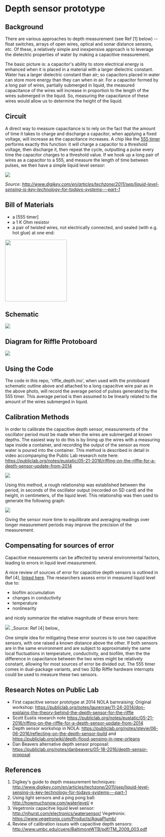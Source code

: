 # Depth sensor prototype

## Background

There are various approaches to depth measurement (see Ref [1] below) -- float switches, arrays of open wires, optical and sonar distance sensors, etc. Of these, a relatively simple and inexpensive approach is to leverage the dielectric properties of water by making a capacitive measurement.  

The basic picture is: a capacitor's ability to store electrical energy is enhanced when it is placed in a material with a larger dielectric constant.  Water has a larger dielectric constant than air;  so capacitors placed in water can store more energy than they can when in air.  For a capacitor formed by a long pair of wires, partially submerged in liquid, the measured capacitance of the wires will increase in proportion to the length of the wires submerged in the liquid.  So, measuring the capacitance of these wires would allow us to determine the height of the liquid.

## Circuit

A direct way to measure capacitance is to rely on the fact that the amount of time it takes to charge and discharge a capacitor, when applying a fixed voltage, will increase as the capacitance increases.  A chip like the [555 timer](REF) performs exactly this function:  it will charge a capacitor to a threshold voltage, then discharge it, then repeat the cycle, outputting a pulse every time the capacitor charges to a threshold value.  If we hook up a long pair of wires as a capacitor to a 555, and measure the length of time between pulses, we then have a simple liquid level sensor:

<img src="pics/digikey_capacitive_sensing.png">

_Source: http://www.digikey.com/en/articles/techzone/2011/sep/liquid-level-sensing-is-key-technology-for-todays-systems---part-1_

## Bill of Materials

- a [555 timer]
- a 1 K Ohm resistor
- a pair of twisted wires, not electrically connected, and sealed (with e.g. hot glue) at one end:

<img src="pics/p3.jpg" width=200>

## Schematic 

<img src="pics/riffle_depth_schem_simple.png">

## Diagram for Riffle Protoboard

<img src="pics/riffle_depth_diagram.png">

## Using the Code

The code in this repo, 'riffle_depth.ino', when used with the protoboard schematic outline above and attached to a long capacitive wire pair as in the above photo, will record the average period of pulses generated by the 555 timer.  This average period is then assumed to be linearly related to the amount of the wires submerged in liquid.  

## Calibration Methods

In order to calibrate the capacitive depth sensor, measurements of the oscillator period must be made when the wires are submerged at known depths.  The easiest way to do this is by lining up the wires with a measuring tape inside a container, and recording the output of the sensor as more water is poured into the container. This method is described in detail in video accompanying the Public Lab research note here: https://publiclab.org/notes/eustatic/05-21-2016/riffing-on-the-riffle-for-a-depth-sensor-update-from-2014

<img src="pics/tape_measure.png">

Using this method, a rough relationship was established between the period, in seconds of the oscillator output (recorded on SD card) and the height, in centimeters, of the liquid level.  This relationship was then used to generate the following graph:

<img src="pics/depth_test.png">

Giving the sensor more time to equilibrate and averaging readings over longer measurement periods may improve the precision of the measurement.

## Compensating for sources of error

Capacitive measurements can be affected by several environmental factors, leading to errors in liquid level measurement.

A nice review of sources of error for capacitive depth sensors is outlined in Ref [4], [linked here](http://www.umbc.edu/cuere/BaltimoreWTB/pdf/TM_2009_003.pdf).  The researchers assess error in measured liquid level due to:

- biofilm accumulation
- changes in conductivity
- temperature
- nonlinearity

and nicely summarize the relative magnitude of these errors here:

<img src="pics/error.png">
_Source: Ref [4] below_

One simple idea for mitigating these error sources is to use _two_ capacitive sensors, with one raised a known distance above the other.  If both sensors are in the same environment and are subject to approximately the same local fluctuations in temperature, conductivity, and biofilm, then the the difference in capacitance between the two wires might be relatively constant, allowing for most sources of error be divided out.  The 555 timer comes in dual-package variants, and two 328p Riffle hardware interrupts could be used to measure these two sensors.

## Research Notes on Public Lab

- First capacitive sensor prototype at 2014 NOLA barnraising: Original workshop: https://publiclab.org/notes/laurenrae/11-24-2014/don-explains-the-theory-behind-the-depth-sensor-for-the-riffle
- Scott Eustis research note https://publiclab.org/notes/eustatic/05-21-2016/riffing-on-the-riffle-for-a-depth-sensor-update-from-2014
- Depth sensor workshop in NOLA: https://publiclab.org/notes/stevie/06-06-2016/reflecting-on-the-depth-sensor-build and https://publiclab.org/wiki/depth-flood-sensing-in-new-orleans
- Dan Beavers alternative depth sensor proposal: https://publiclab.org/notes/danbeavers/05-18-2016/depth-sensor-proposal

## References

1. Digikey's guide to depth measurement techniques: http://www.digikey.com/en/articles/techzone/2011/sep/liquid-level-sensing-is-key-technology-for-todays-systems---part-1
2. Using light sensors and a ping pong ball: http://howmuchsnow.com/waterlevel/
e
3. Vegetronix capacitve liquid level sensor: http://njhurst.com/electronics/watersensor/
Vegetronix: https://www.vegetronix.com/Products/AquaPlumb/
4. Review of calibration issues with capacitive depth sensors: http://www.umbc.edu/cuere/BaltimoreWTB/pdf/TM_2009_003.pdf

